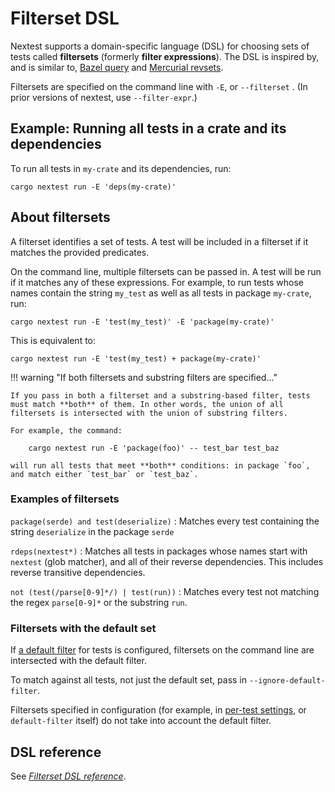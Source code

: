 # Filterset DSL

Nextest supports a domain-specific language (DSL) for choosing sets of tests called **filtersets** (formerly **filter expressions**). The DSL is inspired by, and is similar to, [Bazel query](https://bazel.build/docs/query-how-to) and [Mercurial revsets](https://www.mercurial-scm.org/repo/hg/help/revsets).

Filtersets are specified on the command line with `-E`, or `--filterset` <!-- md:version 0.9.76 -->. (In prior versions of nextest, use `--filter-expr`.)

## Example: Running all tests in a crate and its dependencies

To run all tests in `my-crate` and its dependencies, run:

```
cargo nextest run -E 'deps(my-crate)'
```

## About filtersets

A filterset identifies a set of tests. A test will be included in a filterset if it matches the provided predicates.

On the command line, multiple filtersets can be passed in. A test will be run if it matches any of these expressions. For example, to run tests whose names contain the string `my_test` as well as all tests in package `my-crate`, run:

```
cargo nextest run -E 'test(my_test)' -E 'package(my-crate)'
```

This is equivalent to:

```
cargo nextest run -E 'test(my_test) + package(my-crate)'
```

!!! warning "If both filtersets and substring filters are specified..."

    If you pass in both a filterset and a substring-based filter, tests must match **both** of them. In other words, the union of all filtersets is intersected with the union of substring filters.

    For example, the command:

        cargo nextest run -E 'package(foo)' -- test_bar test_baz

    will run all tests that meet **both** conditions: in package `foo`, and match either `test_bar` or `test_baz`.

### Examples of filtersets

`package(serde) and test(deserialize)`
: Matches every test containing the string `deserialize` in the package `serde`

`rdeps(nextest*)`
: Matches all tests in packages whose names start with `nextest` (glob matcher), and all of their reverse dependencies. This includes reverse transitive dependencies.

`not (test(/parse[0-9]*/) | test(run))`
: Matches every test not matching the regex `parse[0-9]*` or the substring `run`.

### Filtersets with the default set

<!-- md:version 0.9.76 -->

If [a default filter](../running.md#running-a-subset-of-tests-by-default) for tests is configured, filtersets on the command line are intersected with the default filter.

To match against all tests, not just the default set, pass in `--ignore-default-filter`.

Filtersets specified in configuration (for example, in [per-test
settings](../configuration/per-test-overrides.md), or `default-filter` itself) do not take into
account the default filter.

## DSL reference

See [_Filterset DSL reference_](reference.md).

